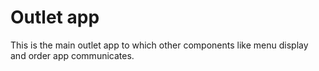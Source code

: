 # Outlet app
This is the main outlet app to which other components like menu display and
order app communicates. 
